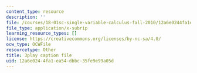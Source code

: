 ```yaml
---
content_type: resource
description: ''
file: /courses/18-01sc-single-variable-calculus-fall-2010/12a6e0244fa1ea54dbbc35fe9e99a05d_5q_3FDOkVRQ.srt
file_type: application/x-subrip
learning_resource_types: []
license: https://creativecommons.org/licenses/by-nc-sa/4.0/
ocw_type: OCWFile
resourcetype: Other
title: 3play caption file
uid: 12a6e024-4fa1-ea54-dbbc-35fe9e99a05d
---
```

